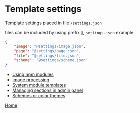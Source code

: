 
# Template settings

Template settings placed in file `/settings.json`

files can be included by using prefix `@`, `settings.json` example:
```json
{
    "image": "@settings/image.json",
    "page": "@settings/page.json",
    "file": "@settings/file.json",
    "scheme": "@settings/scheme.json"
}
```

- [Using npm modules](using_npm.md)
- [Image processing](image.md)
- [System module templates](system_module_templates.md)
- [Managing sections in admin panel](admin_sections.md)
- [Schemes or color themes](schemes.md)


[Home](../index.md)
